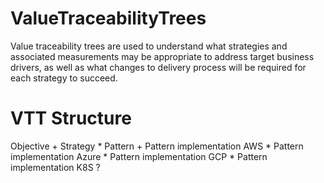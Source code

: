 # ValueTraceabilityTrees
Value traceability trees are used to understand what strategies and associated measurements may be appropriate to address target business drivers, as well as what changes to delivery process will be required for each strategy to succeed.

# VTT Structure

Objective
    + Strategy
            * Pattern
                    + Pattern implementation AWS
                    * Pattern implementation Azure
                    * Pattern implementation GCP
                    * Pattern implementation K8S ?
